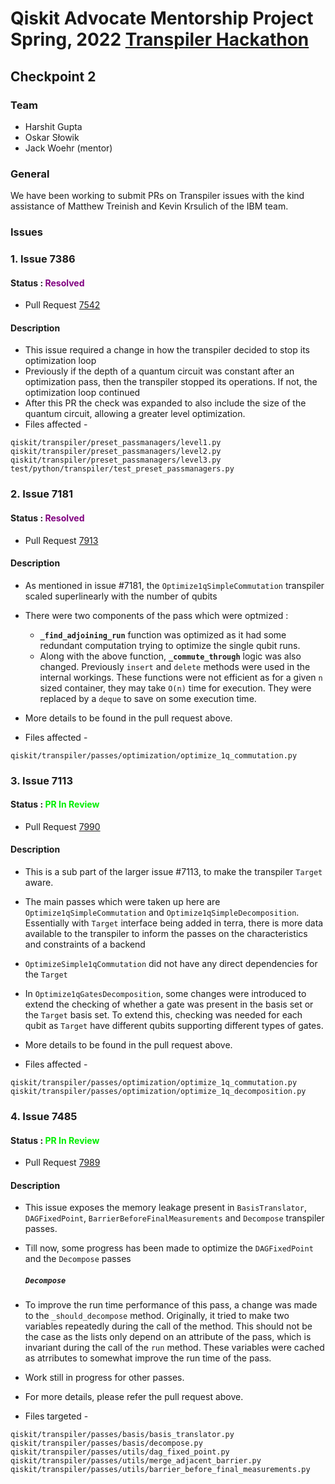 # Qiskit Advocate Mentorship Project Spring, 2022 [Transpiler Hackathon](https://github.com/QAMP-Spring-2022-Transpiler-Hackathon)

## Checkpoint 2

### Team

* Harshit Gupta
* Oskar Słowik
* Jack Woehr (mentor)

### General

We have been working to submit PRs on Transpiler issues with the kind assistance of Matthew Treinish and Kevin Krsulich of the IBM team.

### Issues

### 1. Issue 7386

#### Status : <font color="purple"> Resolved </font> 
- Pull Request [7542](https://github.com/Qiskit/qiskit-terra/pull/7542)

#### Description
- This issue required a change in how the transpiler decided to stop its optimization loop
- Previously if the depth of a quantum circuit was constant after an optimization pass, then the transpiler stopped its operations. If not, the optimization loop continued
- After this PR the check was expanded to also include the size of the quantum circuit, allowing a greater level optimization.
- Files affected - 
```
qiskit/transpiler/preset_passmanagers/level1.py
qiskit/transpiler/preset_passmanagers/level2.py
qiskit/transpiler/preset_passmanagers/level3.py
test/python/transpiler/test_preset_passmanagers.py
```

### 2. Issue 7181 

#### Status : <font color ='purple'> Resolved </font> 
- Pull Request [7913](https://github.com/Qiskit/qiskit-terra/pull/7913)

#### Description
- As mentioned in issue #7181, the `Optimize1qSimpleCommutation` transpiler scaled superlinearly with the number of qubits
- There were two components of the pass which were optmized :
  - <b>`_find_adjoining_run`</b> function was optimized as it had some redundant computation trying to optimize the single qubit runs.
  - Along with the above function, <b>`_commute_through`</b> logic was also changed. Previously `insert` and `delete` methods were used in the internal workings. These functions were not efficient as for a given `n` sized container, they may take `O(n)` time for execution. They were replaced by a `deque` to save on some execution time. 
- More details to be found in the pull request above.

- Files affected - 
```
qiskit/transpiler/passes/optimization/optimize_1q_commutation.py
```

### 3. Issue 7113  

#### Status : <font color ='ligreen'> PR In Review </font> 
- Pull Request [7990](https://github.com/Qiskit/qiskit-terra/pull/7990)

#### Description
- This is a sub part of the larger issue #7113, to make the transpiler `Target` aware.
- The main passes which were taken up here are `Optimize1qSimpleCommutation` and `Optimize1qSimpleDecomposition`. Essentially with `Target` interface being added in terra, there is more data available to the transpiler to inform the passes on the characteristics and constraints of a backend 
- `OptimizeSimple1qCommutation` did not have any direct dependencies for the `Target` 
- In `Optimize1qGatesDecomposition`, some changes were introduced to extend the checking of whether a gate was present in the basis set or the `Target` basis set. To extend this, checking was needed for each qubit as `Target` have different qubits supporting different types of gates.
- More details to be found in the pull request above.

- Files affected - 
```
qiskit/transpiler/passes/optimization/optimize_1q_commutation.py
qiskit/transpiler/passes/optimization/optimize_1q_decomposition.py
```



### 4. Issue 7485 

#### Status : <font color ='ligreen'> PR In Review </font> 
- Pull Request [7989](https://github.com/Qiskit/qiskit-terra/pull/7989)

#### Description
- This issue exposes the memory leakage present in `BasisTranslator`, `DAGFixedPoint`, `BarrierBeforeFinalMeasurements` and `Decompose` transpiler passes.
- Till now, some progress has been made to optimize the `DAGFixedPoint` and the `Decompose` passes
  ##### `Decompose`
- To improve the run time performance of this pass, a change was made to the `_should_decompose` method. Originally, it tried to make two variables repeatedly during the call of the method. This should not be the case as the lists only depend on an attribute of the pass, which is invariant during the call of the `run` method. These variables were cached as atrributes to somewhat improve the run time of the pass.
- Work still in progress for other passes.
- For more details, please refer the pull request above.

- Files targeted - 
```
qiskit/transpiler/passes/basis/basis_translator.py
qiskit/transpiler/passes/basis/decompose.py
qiskit/transpiler/passes/utils/dag_fixed_point.py
qiskit/transpiler/passes/utils/merge_adjacent_barrier.py
qiskit/transpiler/passes/utils/barrier_before_final_measurements.py
```








